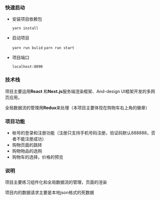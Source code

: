 ### 快速启动

- 安装项目依赖包

  `yarn install`

- 启动项目

  `yarn run bulid`
  `yarn run start`

- 项目端口

  `localhost:8090`

### 技术栈

项目主要运用**React** 和**Next.js**服务端渲染框架、And-design UI框架开发的多网页应用，

全局数据流的管理用**Redux**来处理（本项目主要体现在购物车右上角的徽章）

### 项目功能

- 帐号的登录和注册功能（注册只支持手机号码注册，验证码默认888888，否者不能注册成功）
- 购物页面的跳转
- 购物物品的选购
- 购物车的选择，价格的预览

### 说明

项目主要练习组件化和全局数据流的管理，页面的渲染

项目内的数据请求主要是本地json格式的死数据
